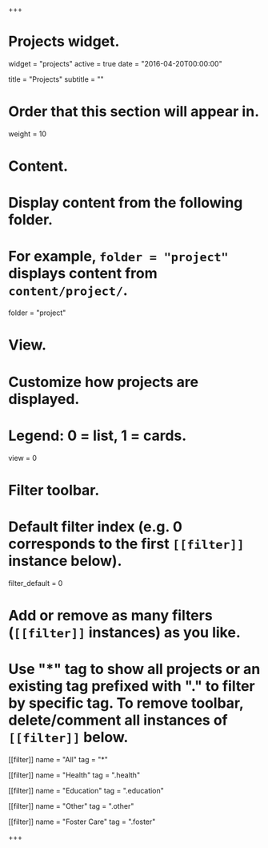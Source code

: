 +++
# Projects widget.
widget = "projects"
active = true
date = "2016-04-20T00:00:00"

title = "Projects"
subtitle = ""


# Order that this section will appear in.
weight = 10

# Content.
# Display content from the following folder.
# For example, `folder = "project"` displays content from `content/project/`.
folder = "project"

# View.
# Customize how projects are displayed.
# Legend: 0 = list, 1 = cards.
view = 0

# Filter toolbar.
# Default filter index (e.g. 0 corresponds to the first `[[filter]]` instance below).
filter_default = 0

# Add or remove as many filters (`[[filter]]` instances) as you like.
# Use "*" tag to show all projects or an existing tag prefixed with "." to filter by specific tag. To remove toolbar, delete/comment all instances of `[[filter]]` below.

[[filter]]
  name = "All"
  tag = "*"

[[filter]]
  name = "Health"
  tag = ".health"

[[filter]]
  name = "Education"
  tag = ".education"

[[filter]]
  name = "Other"
  tag = ".other"

[[filter]]
  name = "Foster Care"
  tag = ".foster"
  
+++

